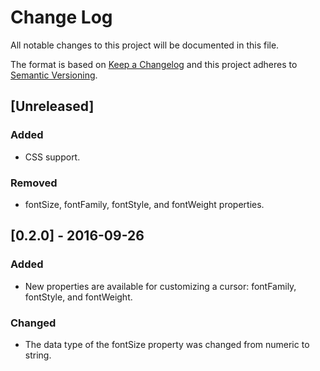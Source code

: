 # Change Log
All notable changes to this project will be documented in this file.

The format is based on [Keep a Changelog](http://keepachangelog.com/) 
and this project adheres to [Semantic Versioning](http://semver.org/).

## [Unreleased]
### Added
- CSS support.

### Removed
- fontSize, fontFamily, fontStyle, and fontWeight properties.

## [0.2.0] - 2016-09-26
### Added
- New properties are available for customizing a cursor: fontFamily, fontStyle,
and fontWeight.

### Changed
- The data type of the fontSize property was changed from numeric to string.